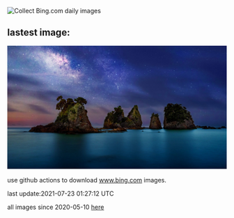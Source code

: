 ![Collect Bing.com daily images](https://github.com/counter2015/bing-daily-images/workflows/Collect%20Bing.com%20daily%20images/badge.svg)
## lastest image:
![](images/MinokakeRocks.jpg)

use github actions to download www.bing.com images.

last update:2021-07-23 01:27:12 UTC

all images since 2020-05-10 [here](https://github.com/counter2015/bing-daily-images/tree/master/images) 
